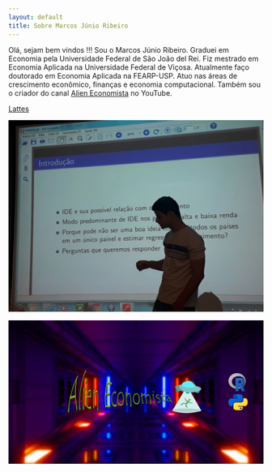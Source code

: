```yaml
---
layout: default
title: Sobre Marcos Júnio Ribeiro
---
```


Olá, sejam bem vindos !!!
Sou o Marcos Júnio Ribeiro. Graduei em Economia pela Universidade Federal de São João del Rei. 
Fiz mestrado em Economia Aplicada na Universidade Federal de Viçosa.
Atualmente faço doutorado em Economia Aplicada na FEARP-USP.
Atuo nas áreas de crescimento econômico, finanças e economia computacional. 
Também sou o criador do canal [Alien Economista](bit.ly/3pyTjomAlienEconomista) no YouTube.

[Lattes](bit.ly/3bji6Yi)


![presentation](\assets\img\mjr_rj.jpg "Apresentação no Rio de Janeiro")

![alien](\assets\img\fundo2.png)

